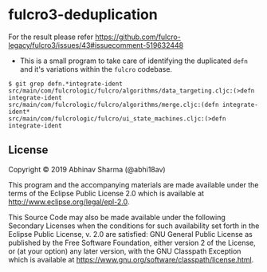 # fulcro3-deduplication

For the result please refer 
https://github.com/fulcro-legacy/fulcro3/issues/43#issuecomment-519632448  

- This is a small program to take care of identifying the duplicated `defn` and it's variations within the `fulcro` codebase.

```
$ git grep defn.*integrate-ident
src/main/com/fulcrologic/fulcro/algorithms/data_targeting.cljc:(>defn integrate-ident
src/main/com/fulcrologic/fulcro/algorithms/merge.cljc:(defn integrate-ident*
src/main/com/fulcrologic/fulcro/ui_state_machines.cljc:(>defn integrate-ident
```


## License

Copyright © 2019 Abhinav Sharma (@abhi18av)

This program and the accompanying materials are made available under the
terms of the Eclipse Public License 2.0 which is available at
http://www.eclipse.org/legal/epl-2.0.

This Source Code may also be made available under the following Secondary
Licenses when the conditions for such availability set forth in the Eclipse
Public License, v. 2.0 are satisfied: GNU General Public License as published by
the Free Software Foundation, either version 2 of the License, or (at your
option) any later version, with the GNU Classpath Exception which is available
at https://www.gnu.org/software/classpath/license.html.
